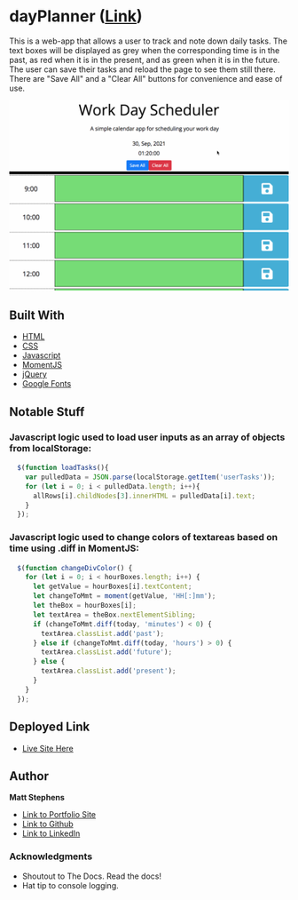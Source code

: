# dayPlanner **([Link](https://mstephen19.github.io/dayPlanner/))**

This is a web-app that allows a user to track and note down daily tasks. The text boxes will be displayed as grey when the corresponding time is in the past, as red when it is in the present, and as green when it is in the future. The user can save their tasks and reload the page to see them still there. There are "Save All" and a "Clear All" buttons for convenience and ease of use.

![Image](siteDemo.gif)

## Built With

* [HTML](https://developer.mozilla.org/en-US/docs/Web/HTML)
* [CSS](https://developer.mozilla.org/en-US/docs/Web/CSS)
* [Javascript](https://developer.mozilla.org/en-US/docs/Web/JavaScript)
* [MomentJS](https://momentjs.com/)
* [jQuery](https://jquery.com/)
* [Google Fonts](https://fonts.google.com/)

## Notable Stuff

### Javascript logic used to load user inputs as an array of objects from localStorage:

``` Javascript
  $(function loadTasks(){
    var pulledData = JSON.parse(localStorage.getItem('userTasks'));
    for (let i = 0; i < pulledData.length; i++){
      allRows[i].childNodes[3].innerHTML = pulledData[i].text;
    }
  });
```

### Javascript logic used to change colors of textareas based on time using .diff in MomentJS:

``` Javascript
  $(function changeDivColor() {
    for (let i = 0; i < hourBoxes.length; i++) {
      let getValue = hourBoxes[i].textContent;
      let changeToMmt = moment(getValue, 'HH[:]mm');
      let theBox = hourBoxes[i];
      let textArea = theBox.nextElementSibling;
      if (changeToMmt.diff(today, 'minutes') < 0) {
        textArea.classList.add('past');
      } else if (changeToMmt.diff(today, 'hours') > 0) {
        textArea.classList.add('future');
      } else {
        textArea.classList.add('present');
      }
    }
  });
```

## Deployed Link

* [Live Site Here](https://mstephen19.github.io)

## Author

**Matt Stephens** 

- [Link to Portfolio Site](https://mstephen19.github.io)
- [Link to Github](https://github.com/mstephen19)
- [Link to LinkedIn](https://www.linkedin.com/mstephen19)

### Acknowledgments

* Shoutout to The Docs. Read the docs!
* Hat tip to console logging.